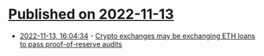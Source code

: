 # [Published on 2022-11-13](index.md)

* [2022-11-13, 16:04:34](https://news.ycombinator.com/item?id=33584257) - [Crypto exchanges may be exchanging ETH loans to pass proof-of-reserve audits](https://twitter.com/adamscochran/status/1591653327770906624)
